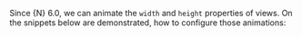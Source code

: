 Since {N} 6.0, we can animate the `width` and `height` properties of views. On the snippets below are demonstrated, how to configure those animations:

<snippet id='animation-properties-width-height'/>
<snippet id='animation-properties-width-height-ts'/>
<snippet id='animation-properties-width-height-xml'/>